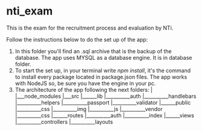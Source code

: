 # nti_exam
This is the exam for the recruitment process and evaluation by NTi.

Follow the instructions below to do the set up of the app:
1) In this folder you'll find an .sql archive that is the backup of the database. The app uses MYSQL as a database engine. It is in database folder.
2) To start the set up, in your terminal write *npm install*, it's the command to install every package located in package.json files. The app works with NodeJS so, be sure you have the engine in your pc.
3) The architecture of the app following the next folders:
| 
|___node_modules
|___src
|______lib
|__________auth
|__________handlebars
|__________helpers
|__________passport
|__________validator
|______public
|__________css
|__________img
|__________js
|__________vendor
|__________css
|______routes
|__________auth
|__________index
|______views
|__________controllers
|__________layouts
